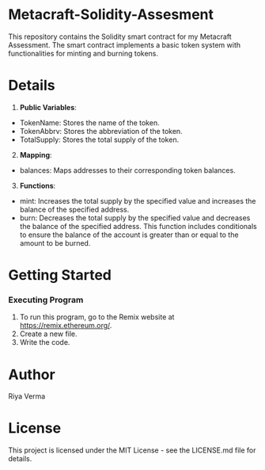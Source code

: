 # Metacraft-Solidity-Assesment
This repository contains the Solidity smart contract for my Metacraft Assessment. The smart contract implements a basic token system with functionalities for minting and burning tokens.
# Details
1. **Public Variables**:
* TokenName: Stores the name of the token.
* TokenAbbrv: Stores the abbreviation of the token.
* TotalSupply: Stores the total supply of the token.

2. **Mapping**:
* balances: Maps addresses to their corresponding token balances.

3. **Functions**:
* mint: Increases the total supply by the specified value and increases the balance of the specified address.
* burn: Decreases the total supply by the specified value and decreases the balance of the specified address.
 This function includes conditionals to ensure the balance of the account is greater than or equal to the amount to be burned.
# Getting Started
### Executing Program
1. To run this program, go to the Remix website at https://remix.ethereum.org/.
2. Create a new file.
3. Write the code.
# Author
Riya Verma
# License
This project is licensed under the MIT License - see the LICENSE.md file for details.
